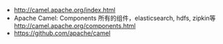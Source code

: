 * http://camel.apache.org/index.html
* Apache Camel: Components 所有的组件，elasticsearch, hdfs, zipkin等
    http://camel.apache.org/components.html
* https://github.com/apache/camel    